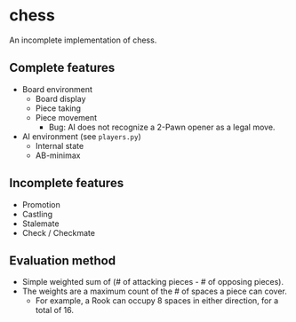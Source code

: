 # chess
An incomplete implementation of chess.

## Complete features
- Board environment
    - Board display
    - Piece taking
    - Piece movement
        - Bug: AI does not recognize a 2-Pawn opener as a legal move.
- AI environment (see `players.py`)
    - Internal state
    - AB-minimax

## Incomplete features
- Promotion
- Castling
- Stalemate
- Check / Checkmate

## Evaluation method
- Simple weighted sum of (# of attacking pieces - # of opposing pieces).
- The weights are a maximum count of the # of spaces a piece can cover.
    - For example, a Rook can occupy 8 spaces in either direction, for a total of 16.
